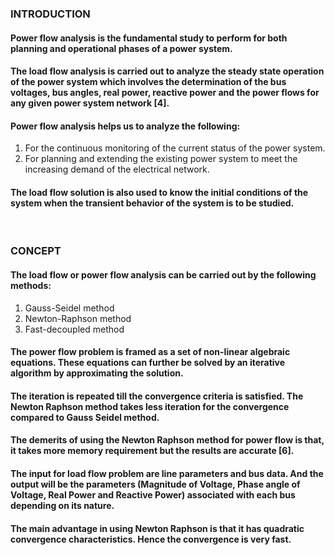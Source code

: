 ### INTRODUCTION<br>
#### Power flow analysis is the fundamental study to perform for both planning and operational phases of a power system. 
#### The load flow analysis is carried out to analyze the steady state operation of the power system which involves the determination of the bus voltages, bus angles, real power, reactive power and the power flows for any given power system network [4]. 
#### Power flow analysis helps us to analyze the following:
1. For the continuous monitoring of the current status of the power system.
2. For planning and extending the existing power system to meet the increasing demand of the electrical network.
#### The load flow solution is also used to know the initial conditions of the system when the transient behavior of the system is to be studied.

<br>

### CONCEPT<br>
#### The load flow or power flow analysis can be carried out by the following methods: 
1. Gauss-Seidel method
2. Newton-Raphson method 
3. Fast-decoupled method
#### The power flow problem is framed as a set of non-linear algebraic equations. These equations can further be solved by an iterative algorithm by approximating the solution. 
#### The iteration is repeated till the convergence criteria is satisfied. The Newton Raphson method takes less iteration for the convergence compared to Gauss Seidel method. 
#### The demerits of using the Newton Raphson method for power flow is that, it takes more memory requirement but the results are accurate [6].
#### The input for load flow problem are line parameters and bus data. And the output will be the parameters (Magnitude of Voltage, Phase angle of Voltage, Real Power and Reactive Power) associated with each bus depending on its nature.
#### The main advantage in using Newton Raphson is that it has quadratic convergence characteristics. Hence the convergence is very fast. 

